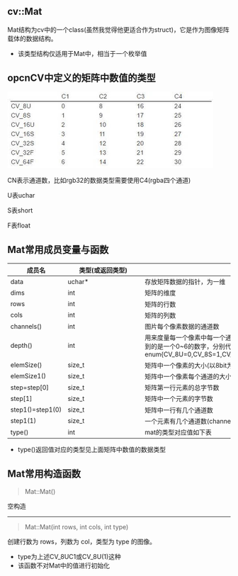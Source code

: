 ## cv::Mat

Mat结构为cv中的一个class(虽然我觉得他更适合作为struct)，它是作为图像矩阵载体的数据结构。

* 该类型结构仅适用于Mat中，相当于一个枚举值

## opcnCV中定义的矩阵中数值的类型

![](./图片/Mat矩阵类型值对应图.jpeg)

CN表示通道数，比如rgb32的数据类型需要使用C4(rgba四个通道)

U表uchar

S表short

F表float

## Mat常用成员变量与函数

| 成员名           | <span style="display:inline-block;width: 160px">类型(或返回类型)</span> | 介绍                                                         |
| ---------------- | ------------------------------------------------------------ | ------------------------------------------------------------ |
| data             | uchar*                                                       | 存放矩阵数据的指针，为一维                                   |
| dims             | int                                                          | 矩阵的维度                                                   |
| rows             | int                                                          | 矩阵的行数                                                   |
| cols             | int                                                          | 矩阵的列数                                                   |
| channels()       | int                                                          | 图片每个像素数据的通道数                                     |
| depth()          | int                                                          | 用来度量每一个像素中每一个通道的精度，但它本身与图像的通道数无关Mat.depth()得到的是一个0~6的数字，分别代表不同的位数enum{CV_8U=0,CV_8S=1,CV_16U=2,CV_16S=3,CV_32S=4,CV_32F=5,CV_64F=6} |
| elemSize()       | size_t                                                       | 矩阵中一个像素的大小(以8bit为单位)，比如rgb24的矩阵导入后该函数返回3 |
| elemSize1()      | size_t                                                       | 矩阵中一个像素每个通道的大小，相当于返回 elemSize/channels   |
| step=step[0]     | size_t                                                       | 矩阵第一行元素的总字节数                                     |
| step[1]          | size_t                                                       | 矩阵中一个元素的字节数                                       |
| step1()=step1(0) | size_t                                                       | 矩阵中一行有几个通道数                                       |
| step1(1)         | size_t                                                       | 一个元素有几个通道数(channel())                              |
| type()           | int                                                          | mat的类型对应值如下表                                        |

* type()返回值对应的类型见上面矩阵中数值的数据类型

## Mat常用构造函数

> Mat::Mat()

空构造

---

> Mat::Mat(int rows, int cols, int type)

创建行数为 rows，列数为 col，类型为 type 的图像。

* type为上述CV_8UC1或CV_8U(1)这种
* 该函数不对Mat中的值进行初始化

